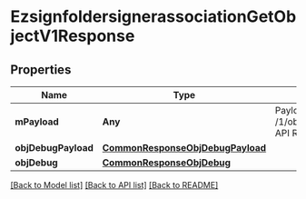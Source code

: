 # EzsignfoldersignerassociationGetObjectV1Response

## Properties
Name | Type | Description | Notes
------------ | ------------- | ------------- | -------------
**mPayload** | **Any** | Payload for the /1/object/ezsignfoldersignerassociation/getObject API Request | 
**objDebugPayload** | [**CommonResponseObjDebugPayload**](CommonResponseObjDebugPayload.md) |  | [optional] 
**objDebug** | [**CommonResponseObjDebug**](CommonResponseObjDebug.md) |  | [optional] 

[[Back to Model list]](../README.md#documentation-for-models) [[Back to API list]](../README.md#documentation-for-api-endpoints) [[Back to README]](../README.md)


